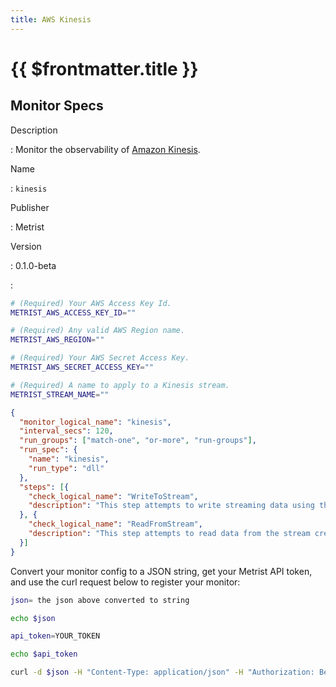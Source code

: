```yaml
---
title: AWS Kinesis
---
```


# {{ $frontmatter.title }}

## Monitor Specs

Description

: Monitor the observability of [Amazon Kinesis](https://aws.amazon.com/kinesis/).

Name

: `kinesis`

Publisher

: Metrist

Version

: 0.1.0-beta

: &nbsp;


<!--@include: /parts/_1.md-->


<!--@include: /parts/_2.md-->


<!--@include: /parts/_3.md-->


```sh
# (Required) Your AWS Access Key Id.
METRIST_AWS_ACCESS_KEY_ID=""

# (Required) Any valid AWS Region name.
METRIST_AWS_REGION=""

# (Required) Your AWS Secret Access Key.
METRIST_AWS_SECRET_ACCESS_KEY=""

# (Required) A name to apply to a Kinesis stream.
METRIST_STREAM_NAME=""
```

<!--@include: /parts/tips_env-vars.md -->


<!--@include: /parts/_4.md-->


```json
{
  "monitor_logical_name": "kinesis",
  "interval_secs": 120,
  "run_groups": ["match-one", "or-more", "run-groups"],
  "run_spec": {
    "name": "kinesis",
    "run_type": "dll"
  },
  "steps": [{
    "check_logical_name": "WriteToStream",
    "description": "This step attempts to write streaming data using the PutRecordRequest class."
  }, {
    "check_logical_name": "ReadFromStream",
    "description": "This step attempts to read data from the stream created in a previous step."
  }]
}
```




Convert your monitor config to a JSON string, get your Metrist API token, and use the curl request below to register your monitor:

```sh
json= the json above converted to string

echo $json

api_token=YOUR_TOKEN

echo $api_token

curl -d $json -H "Content-Type: application/json" -H "Authorization: Bearer $api_token" 'https://app.metrist.io/api/v0/monitor-config'

```

<!--@include: /parts/tips_api.md-->


<!--@include: /parts/_5.md-->


<!--@include: /parts/result.md-->